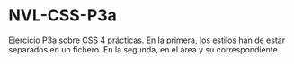 # NVL-CSS-P3a
Ejercicio P3a sobre CSS
4 prácticas. 
En la primera, los estilos han de estar separados en un fichero. 
En la segunda, en el área <head> y su correspondiente <style>. 
tercera opción, daremos estilos in-line. 
cuarta haremos una mezcla de las 3 técnicas.

